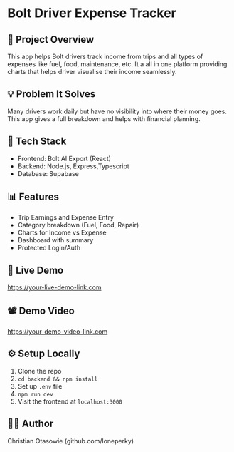 # Bolt Driver Expense Tracker

## 🚀 Project Overview

This app helps Bolt drivers track income from trips and all types of expenses like fuel, food, maintenance, etc. It a all in one platform providing charts that helps driver visualise their income seamlessly.

## 💡 Problem It Solves

Many drivers work daily but have no visibility into where their money goes. This app gives a full breakdown and helps with financial planning.

## 🧠 Tech Stack

- Frontend: Bolt AI Export (React)
- Backend: Node.js, Express,Typescript
- Database: Supabase

## 📊 Features

- Trip Earnings and Expense Entry
- Category breakdown (Fuel, Food, Repair)
- Charts for Income vs Expense
- Dashboard with summary
- Protected Login/Auth

## 🔗 Live Demo

https://your-live-demo-link.com

## 📽️ Demo Video

https://your-demo-video-link.com

## ⚙️ Setup Locally

1. Clone the repo
2. `cd backend && npm install`
3. Set up `.env` file
4. `npm run dev`
5. Visit the frontend at `localhost:3000`

## 🧑‍💻 Author

Christian Otasowie (github.com/loneperky)
